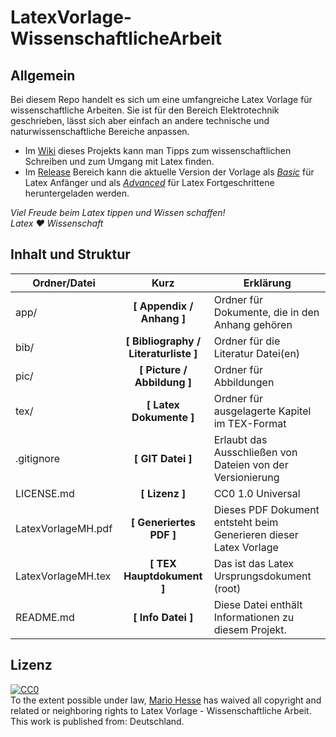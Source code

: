 # LatexVorlage-WissenschaftlicheArbeit

## Allgemein

Bei diesem Repo handelt es sich um eine umfangreiche Latex Vorlage für wissenschaftliche Arbeiten. Sie ist für den Bereich Elektrotechnik geschrieben, lässt sich aber einfach an andere technische und naturwissenschaftliche Bereiche anpassen.

* Im [Wiki](https://github.com/HansAchterbahn/LatexVorlage-WissenschaftlicheArbeit/wiki) dieses Projekts kann man Tipps zum wissenschaftlichen Schreiben und zum Umgang mit Latex finden.
* Im [Release](https://github.com/HansAchterbahn/LatexVorlage-WissenschaftlicheArbeit/releases) Bereich kann die aktuelle Version der Vorlage als [_Basic_](https://github.com/HansAchterbahn/LatexVorlage-WissenschaftlicheArbeit/archive/v2.1-Basic.zip) für Latex Anfänger und als [_Advanced_](https://github.com/HansAchterbahn/LatexVorlage-WissenschaftlicheArbeit/archive/v2.1-Advanced.zip) für Latex Fortgeschrittene heruntergeladen werden.

_Viel Freude beim Latex tippen und Wissen schaffen!_  
_Latex ❤ Wissenschaft_


## Inhalt und Struktur

|Ordner/Datei       | Kurz                                  | Erklärung                                                         |
|-------------------|:-------------------------------------:|-------------------------------------------------------------------|
| app/              | __[ Appendix / Anhang ]__             | Ordner für Dokumente, die in den Anhang gehören                   |
| bib/              | __[ Bibliography / Literaturliste ]__ | Ordner für die Literatur Datei(en)                                |
| pic/              | __[ Picture / Abbildung ]__           | Ordner für Abbildungen                                            |
| tex/              | __[ Latex Dokumente ]__               | Ordner für ausgelagerte Kapitel im TEX-Format                     |
| .gitignore        | __[ GIT Datei ]__                     | Erlaubt das Ausschließen von Dateien von der Versionierung        |
| LICENSE.md        | __[ Lizenz ]__                        | CC0 1.0 Universal                                                 |
| LatexVorlageMH.pdf| __[ Generiertes PDF ]__               | Dieses PDF Dokument entsteht beim Generieren dieser Latex Vorlage |
| LatexVorlageMH.tex| __[ TEX Hauptdokument ]__             | Das ist das Latex Ursprungsdokument (root)                        |
| README.md         | __[ Info Datei ]__                    | Diese Datei enthält Informationen zu diesem Projekt.              |


## Lizenz

<p xmlns:dct="http://purl.org/dc/terms/" xmlns:vcard="http://www.w3.org/2001/vcard-rdf/3.0#">
  <a rel="license"
     href="http://creativecommons.org/publicdomain/zero/1.0/">
    <img src="http://i.creativecommons.org/p/zero/1.0/88x31.png" style="border-style: none;" alt="CC0" />
  </a>
  <br />
  To the extent possible under law,
  <a rel="dct:publisher"
     href="https://github.com/HansAchterbahn/LatexVorlage-WissenschaftlicheArbeit">
    <span property="dct:title">Mario Hesse</span></a>
  has waived all copyright and related or neighboring rights to
  <span property="dct:title">Latex Vorlage - Wissenschaftliche Arbeit</span>.
This work is published from:
<span property="vcard:Country" datatype="dct:ISO3166"
      content="DE" about="https://github.com/HansAchterbahn/LatexVorlage-WissenschaftlicheArbeit">
  Deutschland</span>.
</p>
